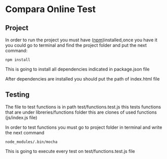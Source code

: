 # Compara Online Test

## Project

In order to run the project you must have ([npm](https://www.npmjs.com/))installed,once you have it you could go to terminal and find the project folder and put the next command:
```
npm install
```
This is going to install all dependencies indicated in package.json file

After dependencies are installed you should put the path of index.html file

## Testing
The file to test functions is in path test/functions.test.js this tests functions that are under libreries/functions folder this are clones of used functions (js/index.js file)

In order to test functions you must go to project folder in terminal and write the next command
```
node_modules/.bin/mocha 
```
This is going to execute every test on test/functions.test.js file